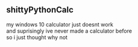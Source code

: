 ## shittyPythonCalc

my windows 10 calculator just doesnt work  
and suprisingly ive never made a calculator before  
so i just thought why not
